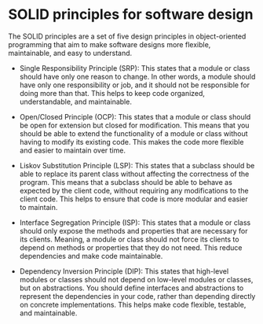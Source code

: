 # SOLID principles for software design

The SOLID principles are a set of five design principles in object-oriented programming that aim to make software designs more flexible, maintainable, and easy to understand.

* Single Responsibility Principle (SRP): This states that a module or class should have only one reason to change. In other words, a module should have only one responsibility or job, and it should not be responsible for doing more than that. This helps to keep code organized, understandable, and maintainable.

* Open/Closed Principle (OCP): This states that a module or class should be open for extension but closed for modification. This means that you should be able to extend the functionality of a module or class without having to modify its existing code. This makes the code more flexible and easier to maintain over time.

* Liskov Substitution Principle (LSP): This states that a subclass should be able to replace its parent class without affecting the correctness of the program. This means that a subclass should be able to behave as expected by the client code, without requiring any modifications to the client code. This helps to ensure that code is more modular and easier to maintain.

* Interface Segregation Principle (ISP): This states that a module or class should only expose the methods and properties that are necessary for its clients. Meaning, a module or class should not force its clients to depend on methods or properties that they do not need. This reduce dependencies and make code maintainable.

* Dependency Inversion Principle (DIP): This states that high-level modules or classes should not depend on low-level modules or classes, but on abstractions. You should define interfaces and abstractions to represent the dependencies in your code, rather than depending directly on concrete implementations. This helps make code flexible, testable, and maintainable.